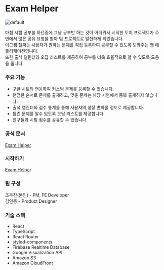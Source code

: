 # Exam Helper

![default](https://github.com/jo-duchan/exam-helper/assets/79234094/a58a2580-5ea5-4b66-96ac-141241edc14a)

마침 시험 공부를 하던중에 그냥 공부만 하는 것이 아쉬워서 시작한 토이 프로젝트가 주변에서 많은 공유 요청을 받아 팀 프로젝트로 발전하게 되었습니다.   
이그잼 헬퍼는 사용자가 원하는 문제를 직접 등록하여 공부할 수 있도록 도와주는 웹 애플리케이션입니다.   
또한 출석 캘린더와 오답 리스트를 제공하여 공부를 더욱 효율적으로 할 수 있도록 도움을 줍니다.

### 주요 기능

* 구글 시트와 연동하여 커스텀 문제를 등록할 수 있습니다.
* 랜덤한 순서로 문제를 출제하고, 맞춘 문제는 해당 시험에서 중복 출제하지 않습니다.
* 출석 캘린더와 점수 통계를 통해 사용자의 성장 변화를 정보로 제공합니다.
* 틀린 문제를 알수 있도록 오답 리스트를 제공합니다.
* 친구들과 시험 점수를 공유할 수 있습니다. 

### 공식 문서

[Exam Helper](https://exam-helper.notion.site/Exam-Helper-10-d437612b838042a89e0bea1a7c22e066?pvs=4)

### 시작하기
[Exam Helper](https://exam-helper-dc8a2.web.app/)

### 팀 구성

조두찬(본인) - PM, FE Developer   
김인중 - Product Designer

### 기술 스택

* React
* TypeScript
* React Router
* styled-components
* Firebase Realtime Database
* Google Visualization API
* Amazon S3
* Amazon CloudFront
